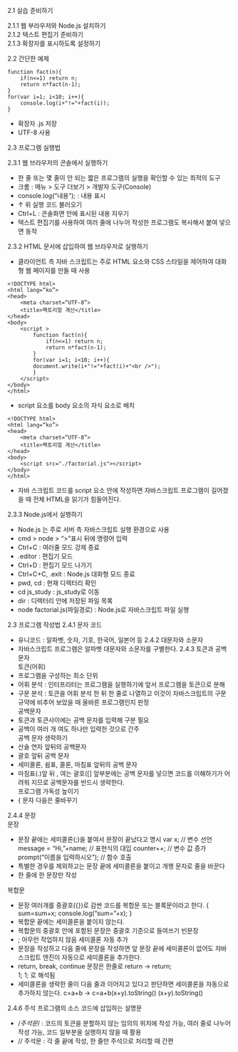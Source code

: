 2.1 실습 준비하기

2.1.1 웹 부라우저와 Node.js 설치하기  
2.1.2 텍스트 편집기 준비하기  
2.1.3 확장자를 표시하도록 설정하기  

2.2 간단한 예제

```
function fact(n){  
    if(n<=1) return n;  
    return n*fact(n-1);  
}  
for(var i=1; i<10; i++){  
    console.log(i+"!="+fact(i));  
}
```

- 확장자 .js 저장  
- UTF-8 사용  

2.3 프로그램 실행법

2.3.1 웹 브라우저의 콘솔에서 실행하기
- 한 줄 또는 몇 줄이 안 되는 짧은 프로그램의 실행을 확인할 수 있는 최적의 도구
- 크롬 : 메뉴 > 도구 더보기 > 개발자 도구(Console)
- console.log(“내용”); :  내용 표시
- ↑ 위 실행 코드 불러오기
- Ctrl+L : 콘솔화면 안에 표시된 내용 지우기
- 텍스트 편집기를 사용하여 여러 줄에 나누어 작성한 프로그램도 복사해서 붙여 넣으면 동작

2.3.2 HTML 문서에 삽입하여 웹 브라우저로 실행하기
- 클라이언트 측 자바 스크립트는 주로 HTML 요소와 CSS 스타일을 제어하여 대화형 웹 페이지를 만들 때 사용 

```
<!DOCTYPE html>  
<html lang=“ko”>  
<head>  
    <meta charset=“UTF-8”>  
    <title>팩토리얼 계산</title>  
</head>  
<body>  
    <script >  
        function fact(n){  
            if(n<=1) return n;  
            return n*fact(n-1);  
        }        
        for(var i=1; i<10; i++){  
        document.write(i+"!="+fact(i)+"<br />");  
        }  
    </script>  
</body>  
</html>  
```

- script 요소를 body 요소의 자식 요소로 배치

```
<!DOCTYPE html>  
<html lang=“ko”>  
<head>  
    <meta charset=“UTF-8”>  
    <title>팩토리얼 계산</title>  
</head>  
<body>  
    <script src="./factorial.js"></script>  
</body>  
</html> 
```
 
- 자바 스크립트 코드를 script 요소 안에 작성하면 자바스크립트 프로그램이 길어졌을 때 전체 HTML을 읽기가 힘들어진다. 

2.3.3 Node.js에서 실행하기
- Node.js 는 주로 서버 측 자바스크립트 실행 환경으로 사용
- cmd > node > “>”표시 뒤에 명령어 입력
- Ctrl+C : 여러줄 모드 강제 종료
- .editor : 편집기 모드
- Ctrl+D : 편집기 모드 나가기
- Ctrl+C+C, .exit : Node.js 대화형 모드 종료
- pwd, cd : 현재 디렉터리 확인
- cd js_study : js_study로 이동
- dir : 디렉터리 안에 저장된 파일 목록
- node factorial.js(파일경로) : Node.js로 자바스크립트 파일 실행

2.3 프로그램 작성법
2.4.1 문자 코드
- 유니코드 : 알파벳, 숫자, 기호, 한국어, 일본어 등
2.4.2 대문자와 소문자
- 자바스크립트 프로그램은 알파벳 대문자와 소문자를 구별한다.
2.4.3 토큰과 공백 문자    
토큰(어휘)
- 프로그램을 구성하는 최소 단위
- 어휘 분석 : 인터프리터는 프로그램을 실행하기에 앞서 프로그램을 토큰으로 분해
- 구문 분석 : 토큰을 어휘 분석 한 뒤 한 줄로 나열하고 이것이 자바스크립트의 구문 규약에 비추어 보았을 때 올바른 프로그램인지 판정  
공백문자
- 토큰과 토큰사이에는 공백 문자를 입력해 구분 필요
- 공백이 여러 개 여도 하나만 입력한 것으로 간주    
공백 문자 생략하기  
- 산술 연자 앞뒤의 공백문자
- 괄호 앞뒤 공백 문자
- 세미콜론, 쉼표, 콜론, 마침표 앞뒤의 공백 문자
- 마침표(.)앞 뒤 , 여는 괄호([] 앞부분에는 공백 문자를 넣으면 코드를 이해하기가 어려워 지므로 공백문자를 반드시 생략한다.   
프로그램 가독성 높이기
- { 문자 다음은 줄바꾸기

2.4.4 문장  
문장
- 문장 끝에는 세미콜론(;)을 붙여서 문장이 끝났다고 명시
var x;                            // 변수 선언
message = “Hi,”+name;         // 표현식의 대입
counter++;                       // 변수 값 증가
prompt(“이름을 입력하시오”);   // 함수 호출
- 특별한 경우를 제외하고는 문장 끝에 세미콜론을 붙이고 개행 문자로 줄을 바꾼다
- 한 줄에 한 문장만 작성

복합문
- 문장 여러개를 중괄호({})로 감싼 코드를 복합문 또는 블록문이라고 한다.
{
	sum=sum+x;
	console.log(“sum=”+x);
}
- 복합문 끝에는 세미콜론을 붙이지 않는다.
- 복합문의 중괄호 안에 포함된 문장은 중괄호 기준으로 들여쓰기
빈문장
- ; 아무런 작업하지 않음
세미콜론 자동 추가
- 문장을 작성하고 다음 줄에 문장을 작성하면 앞 문장 끝에 세미콜론이 없어도 자바스크립트 엔진이 자동으로 세미콜론을 추가한다.
- return, break, continue 문장은 한줄로
return         ->      return;                      
1;                     1;         로 해석됨
- 세미콜론을 생략한 줄이 다음 줄과 이어지고 있다고 판단하면 세미콜론을 자동으로 추가하지 않는다.
c=a+b            ->       c=a+b(x+y).toString()
(x+y).toString()

2.4.6 주석
프로그램의 소스 코드에 삽입하는 설명문
- /*주석문*/ : 코드의 토큰을 분할하지 않는 임의의 위치에 작성 가능, 여러 줄로 나누어 작성 가능, 코드 일부분을 실행하지 않을 때 활용
- // 주석문 : 각 줄 끝에 작성, 한 줄만 주석으로 처리할 때 간편
